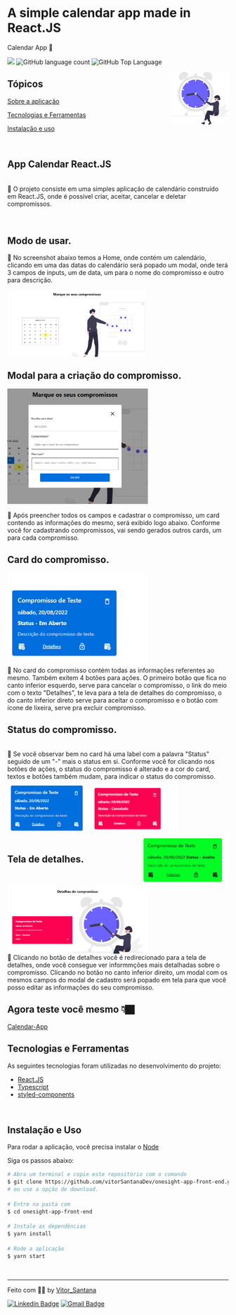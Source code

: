 # A simple calendar app made in React.JS

<p>Calendar App 📅</p>

<p>
  <img src="https://img.shields.io/badge/made%20by-Vitor%20Santana-006edc?style=flat-square">
  <img alt="GitHub language count" src="https://img.shields.io/github/languages/count/vitorSantanaDev/client-codesec-clone?color=006edc&style=flat-square">
  <img alt="GitHub Top Language" src="https://img.shields.io/github/languages/top/vitorSantanaDev/client-landing-page-react?color=006edc&style=flat-square">
</p>

<img align="right" src="./src/assets/undraw_time_management_re_tk5w.svg" height="120">

## Tópicos

[Sobre a aplicação](#sobre-a-landing-page)

[Tecnologias e Ferramentas](#tecnologias-e-ferramentas)

[Instalação e uso](#instalação-e-uso)

<br>

## App Calendar React.JS

<br>
 📅 O projeto consiste em uma simples aplicação de calendário construído em React.JS, onde é possível criar, aceitar, cancelar e deletar compromissos.
<br>
<br>

<br>

## Modo de usar.

📃 No screenshot abaixo temos a Home, onde contém um calendário, clicando em uma das datas do calendário será popado um modal, onde terá 3 campos de inputs, um de data, um para o nome do compromisso e outro para descrição.
<br>

<img align="center" src="./src/assets/home-hero.png" width="320">

<br>

## Modal para a criação do compromisso.

<img align="center" src="./src/assets/modal-register.png" width="320">
<br>

<br>
📃 Após preencher todos os campos e cadastrar o compromisso, um card contendo as informações do mesmo, será exibido logo abaixo. Conforme você for cadastrando compromissos, vai sendo gerados outros cards, um para cada compromisso.

<br>

## Card do compromisso.

<img align="center" src="./src/assets/card-appointment.png" width="320">

<br>
📃 No card do compromisso contém todas as informações referentes ao mesmo. Também exitem 4 botões para ações. O primeiro botão que fica no canto inferior esquerdo, serve para cancelar o compromisso, o link do meio com o texto "Detalhes", te leva para a tela de detalhes do compromisso, o do canto inferior direto serve para aceitar o compromisso e o botão com ícone de lixeira, serve pra excluir compromisso.

## Status do compromisso.

<br>
📃 Se você observar bem no card há uma label com a palavra "Status" seguido de um "-" mais o status em si. Conforme você for clicando nos botões de ações, o status do compromisso é alterado e a cor do card, textos e botões também mudam, para indicar o status do compromisso.

<div>
  <img align="left" src="./src/assets/status-oppened.png" height="120">
  <img align="center" src="./src/assets/status-cancel.png" height="120">
  <img align="right" src="./src/assets/status-approved.png" height="120">
</div>

<br>

## Tela de detalhes.

<img align="center" src="./src/assets/details-screen.png" width="320">

<br>
📃 Clicando no botão de detalhes você é redirecionado para a tela de detalhes, onde você consegue ver informmções mais detalhadas sobre o compromisso. Clicando no botão no canto inferior direito, um modal com os mesmos campos do modal de cadastro será popado em tela para que você posso editar as informações do seu compromisso.

## Agora teste você mesmo 👇🏿

[Calendar-App](https://onesight-app-frontend.netlify.app/)

## Tecnologias e Ferramentas

As seguintes tecnologias foram utilizadas no desenvolvimento do projeto:

- [React.JS](https://pt-br.reactjs.org/)
- [Typescript](https://www.typescriptlang.org/)
- [styled-components](https://styled-components.com/)

<br>

## Instalação e Uso

Para rodar a aplicação, você precisa instalar o [Node](https://nodejs.org/en/)

Siga os passos abaixo:

```bash
# Abra um terminal e copie este repositório com o comando
$ git clone https://github.com/vitorSantanaDev/onesight-app-front-end.git
# ou use a opção de download.

# Entre na pasta com
$ cd onesight-app-front-end

# Instale as dependências
$ yarn install

# Rode a aplicação
$ yarn start
```

<br>

---

Feito com :technologist: by [Vitor_Santana](https://github.com/vitorSantanaDev)

[![Linkedin Badge](https://img.shields.io/badge/-Vitor%20Santana-blue?style=flat-square&logo=Linkedin&logoColor=white&link=https://www.linkedin.com/in/vitor-santana-bbb607217/)](https://www.linkedin.com/in/vitor-santana-bbb607217/)
[![Gmail Badge](https://img.shields.io/badge/-vitorsantana.developer@gmail-c14438?style=flat-square&logo=Gmail&logoColor=white&link=mailto:vitorsantana.developer@gmail)](mailto:vitorsantana.developer@gmail)
